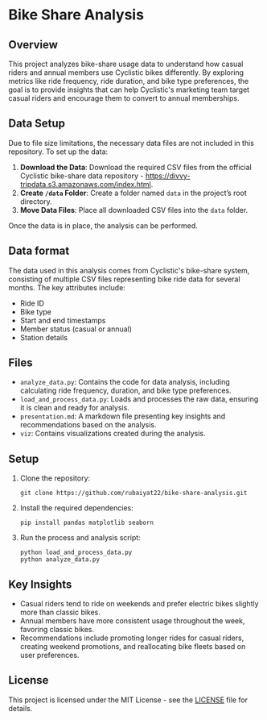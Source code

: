 # Bike Share Analysis

## Overview

This project analyzes bike-share usage data to understand how casual riders and annual members use Cyclistic bikes differently. By exploring metrics like ride frequency, ride duration, and bike type preferences, the goal is to provide insights that can help Cyclistic's marketing team target casual riders and encourage them to convert to annual memberships.

## Data Setup

Due to file size limitations, the necessary data files are not included in this repository. To set up the data:

1. **Download the Data**: Download the required CSV files from the official Cyclistic bike-share data repository - https://divvy-tripdata.s3.amazonaws.com/index.html.
2. **Create `/data` Folder**: Create a folder named `data` in the project’s root directory.
3. **Move Data Files**: Place all downloaded CSV files into the `data` folder.

Once the data is in place, the analysis can be performed.

## Data format

The data used in this analysis comes from Cyclistic's bike-share system, consisting of multiple CSV files representing bike ride data for several months. The key attributes include:

- Ride ID
- Bike type
- Start and end timestamps
- Member status (casual or annual)
- Station details

## Files

- `analyze_data.py`: Contains the code for data analysis, including calculating ride frequency, duration, and bike type preferences.
- `load_and_process_data.py`: Loads and processes the raw data, ensuring it is clean and ready for analysis.
- `presentation.md`: A markdown file presenting key insights and recommendations based on the analysis.
- `viz`: Contains visualizations created during the analysis.

## Setup

1. Clone the repository:
    ```
    git clone https://github.com/rubaiyat22/bike-share-analysis.git
    ```
2. Install the required dependencies:
    ```
    pip install pandas matplotlib seaborn
    ```

3. Run the process and analysis script:
    ```
    python load_and_process_data.py
    python analyze_data.py
    ```
    
## Key Insights

- Casual riders tend to ride on weekends and prefer electric bikes slightly more than classic bikes.
- Annual members have more consistent usage throughout the week, favoring classic bikes.
- Recommendations include promoting longer rides for casual riders, creating weekend promotions, and reallocating bike fleets based on user preferences.

## License

This project is licensed under the MIT License - see the [LICENSE](LICENSE) file for details.
